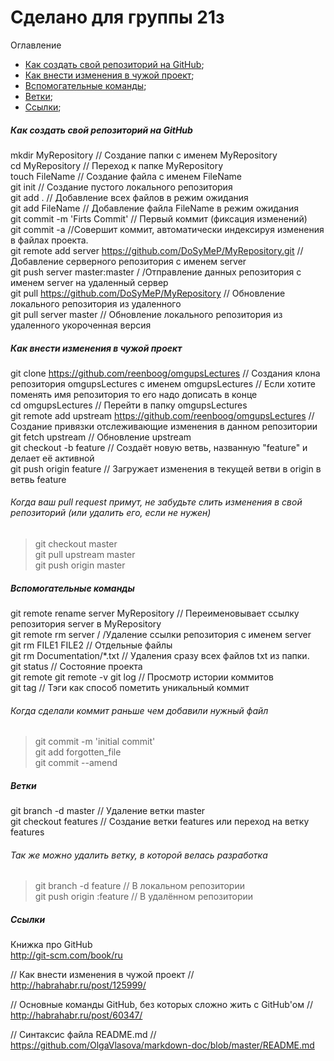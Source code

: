 Сделано для группы 21з
============

Оглавление
+ [Как создать свой репозиторий на GitHub](#Create);
+ [Как внести изменения в чужой проект](#Change);
+ [Вспомогательные команды](#Help);
+ [Ветки](#Branch);
+ [Ссылки](#Links);

##### <a name="Create"></a> Как создать свой репозиторий на GitHub
mkdir MyRepository // Создание папки с именем MyRepository <br/>
cd MyRepository // Переход к папке MyRepository <br/>
touch FileName // Создание файла с именем FileName <br/>
git init // Создание пустого локального репозитория <br/>
git add . // Добавление всех файлов в режим ожидания <br/>
git add FileName // Добавление файла FileName в режим ожидания <br/>
git commit -m 'Firts Commit' // Первый коммит (фиксация изменений) <br/>
git commit -a //Совершит коммит, автоматически индексируя изменения в файлах проекта. <br/>
git remote add server https://github.com/DoSyMeP/MyRepository.git // Добавление серверного репозитория с именем server <br/>
git push server master:master / /Отправление данных репозитория с именем server на удаленный сервер <br/>
git pull https://github.com/DoSyMeP/MyRepository // Обновление локального репозитория из удаленного <br/>
git pull server master // Обновление локального репозитория из удаленного укороченная версия <br/>

##### <a name="Change"></a> Как внести изменения в чужой проект
git clone https://github.com/reenboog/omgupsLectures // Создания клона репозитория omgupsLectures c именем omgupsLectures
// Eсли хотите поменять имя репозитория то его надо дописать в конце <br/>
cd omgupsLectures // Перейти в папку omgupsLectures <br/>
git remote add upstream https://github.com/reenboog/omgupsLectures // Создание привязки отслеживающие изменения в данном репозитории <br/>
git fetch upstream // Обновление upstream <br/>
git checkout -b feature // Создаёт новую ветвь, названную "feature" и делает её активной <br/>
git push origin feature // Загружает изменения в текущей ветви в origin в ветвь feature <br/>
###### Когда ваш pull request примут, не забудьте слить изменения в свой репозиторий (или удалить его, если не нужен) ######
> git checkout master <br/>
> git pull upstream master <br/>
> git push origin master <br/>

##### <a name="Help"></a>Вспомогательные команды
git remote rename server MyRepository // Переименовывает ссылку репозитория server в MyRepository <br/>
git remote rm server / /Удаление ссылки репозитория с именем server <br/>
git rm FILE1 FILE2 // Отдельные файлы <br/>
git rm Documentation/\*.txt // Удаления сразу всех файлов txt из папки. <br/>
git status // Состояние проекта <br/>
git remote 
git remote -v
git log // Просмотр истории коммитов <br/>
git tag // Тэги как способ пометить уникальный коммит <br/>

###### Когда сделали коммит раньше чем добавили нужный файл ######
> git commit -m 'initial commit' <br/>
> git add forgotten_file <br/>
> git commit --amend<br/>

##### <a name="Branch"></a> Ветки
git branch -d master // Удаление ветки master <br/>
git checkout features // Создание ветки features или переход на ветку features <br/>
###### Так же можно удалить ветку, в которой велась разработка ######
> git branch -d feature // В локальном репозитории <br/>
> git push origin :feature // В удалённом репозитории <br/>

##### <a name="Links"></a> Сcылки
Книжка про GitHub <br/>
http://git-scm.com/book/ru <br/>

// Как внести изменения в чужой проект // <br/>
http://habrahabr.ru/post/125999/ <br/>

// Основные команды GitHub, без которых сложно жить с GitHub'ом // <br/>
http://habrahabr.ru/post/60347/ <br/>

// Синтаксис файла README.md // <br/>
https://github.com/OlgaVlasova/markdown-doc/blob/master/README.md <br/>
